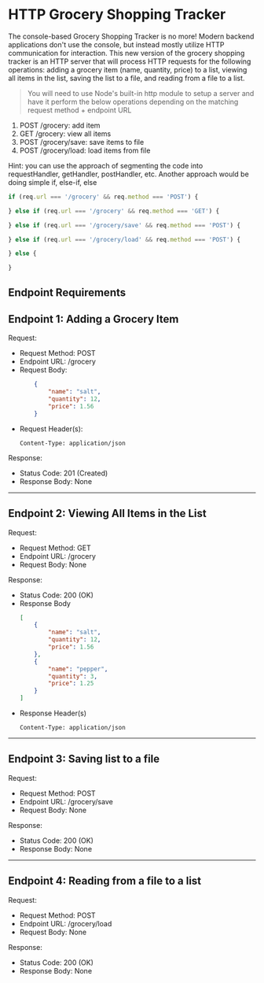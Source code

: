 # HTTP Grocery Shopping Tracker
The console-based Grocery Shopping Tracker is no more! Modern backend applications don't use the console, but instead mostly utilize HTTP communication for interaction. This new version of the grocery shopping tracker is an HTTP server that will process HTTP requests for the following operations: adding a grocery item (name, quantity, price) to a list, viewing all items in the list, saving the list to a file, and reading from a file to a list.

> You will need to use Node's built-in http module to setup a server and have it perform the below operations depending on the matching request method + endpoint URL
1. POST /grocery: add item
2. GET /grocery: view all items
3. POST /grocery/save: save items to file
4. POST /grocery/load: load items from file

Hint: you can use the approach of segmenting the code into requestHandler, getHandler, postHandler, etc. Another approach would be doing simple if, else-if, else
```javascript
if (req.url === '/grocery' && req.method === 'POST') {

} else if (req.url === '/grocery' && req.method === 'GET') {

} else if (req.url === '/grocery/save' && req.method === 'POST') {

} else if (req.url === '/grocery/load' && req.method === 'POST') {

} else {

}
```

## Endpoint Requirements

**Endpoint 1: Adding a Grocery Item**
---

Request:
- Request Method: POST
- Endpoint URL: /grocery
- Request Body:
    ```json
        {
            "name": "salt",
            "quantity": 12,
            "price": 1.56
        }
    ```
- Request Header(s):
    ```
    Content-Type: application/json
    ```
Response:
- Status Code: 201 (Created)
- Response Body: None

---

**Endpoint 2: Viewing All Items in the List**
---

Request:
- Request Method: GET
- Endpoint URL: /grocery
- Request Body: None

Response:
- Status Code: 200 (OK)
- Response Body
    ```json
    [
        {
            "name": "salt",
            "quantity": 12,
            "price": 1.56
        },
        {
            "name": "pepper",
            "quantity": 3,
            "price": 1.25
        }
    ]
    ```
- Response Header(s)
    ```
    Content-Type: application/json

---

**Endpoint 3: Saving list to a file**
---

Request:
- Request Method: POST
- Endpoint URL: /grocery/save
- Request Body: None

Response:
- Status Code: 200 (OK)
- Response Body: None

---

**Endpoint 4: Reading from a file to a list**
---

Request:
- Request Method: POST
- Endpoint URL: /grocery/load
- Request Body: None

Response:
- Status Code: 200 (OK)
- Response Body: None
